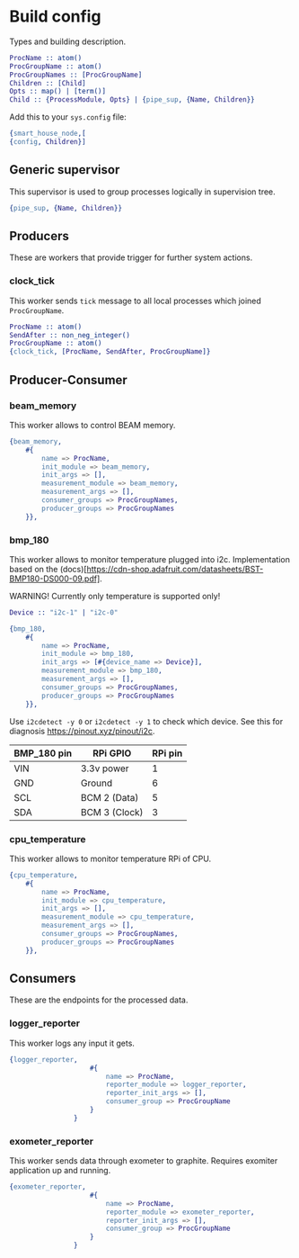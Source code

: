 
# Build config
Types and building description.
```erlang
ProcName :: atom()
ProcGroupName :: atom()
ProcGroupNames :: [ProcGroupName]
Children :: [Child]
Opts :: map() | [term()]
Child :: {ProcessModule, Opts} | {pipe_sup, {Name, Children}}
```
Add this to your `sys.config` file:
```erlang
{smart_house_node,[
{config, Children}]
```
## Generic supervisor
This supervisor is used to group processes logically in supervision tree.
```erlang
{pipe_sup, {Name, Children}}
```
## Producers
These are workers that provide trigger for further system actions.
### clock_tick
This worker sends `tick` message to all local processes which joined `ProcGroupName`.
```erlang
ProcName :: atom()
SendAfter :: non_neg_integer()
ProcGroupName :: atom()
{clock_tick, [ProcName, SendAfter, ProcGroupName]}
```
## Producer-Consumer
### beam_memory
This worker allows to control BEAM memory.
```erlang
{beam_memory,
	#{
		name => ProcName,
		init_module => beam_memory,
		init_args => [],
        measurement_module => beam_memory,
        measurement_args => [],
        consumer_groups => ProcGroupNames,
        producer_groups => ProcGroupNames
	}},
```
### bmp_180
This worker allows to monitor temperature plugged into i2c. Implementation based on the (docs)[https://cdn-shop.adafruit.com/datasheets/BST-BMP180-DS000-09.pdf].

WARNING! Currently only temperature is supported only!

```erlang
Device :: "i2c-1" | "i2c-0"

{bmp_180,
	#{
		name => ProcName,
		init_module => bmp_180,
		init_args => [#{device_name => Device}],
        measurement_module => bmp_180,
        measurement_args => [],
        consumer_groups => ProcGroupNames,
        producer_groups => ProcGroupNames
    }},
```

Use `i2cdetect -y 0` or `i2cdetect -y 1` to check which device.
See this for diagnosis https://pinout.xyz/pinout/i2c.

| BMP_180 pin | RPi GPIO | RPi pin |
|---|---|---|
| VIN | 3.3v power | 1 |
| GND | Ground | 6 |
| SCL | BCM 2 (Data) | 5 |
| SDA | BCM 3 (Clock) | 3 |

### cpu_temperature
This worker allows to monitor temperature RPi of CPU.
```erlang
{cpu_temperature,
	#{
		name => ProcName,
		init_module => cpu_temperature,
		init_args => [],
        measurement_module => cpu_temperature,
        measurement_args => [],
        consumer_groups => ProcGroupNames,
        producer_groups => ProcGroupNames
	}},
```

## Consumers
These are the endpoints for the processed data.
### logger_reporter
This worker logs any input it gets.
```erlang
{logger_reporter,
                    #{
                        name => ProcName,
                        reporter_module => logger_reporter,
                        reporter_init_args => [],
                        consumer_group => ProcGroupName
                    }
                }
```

### exometer_reporter
This worker sends data through exometer to graphite.
Requires exomiter application up and running.
```erlang
{exometer_reporter,
                    #{
                        name => ProcName,
                        reporter_module => exometer_reporter,
                        reporter_init_args => [],
                        consumer_group => ProcGroupName
                    }
                }
```

